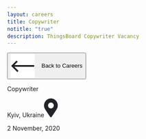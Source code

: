```yaml
---
layout: careers
title: Copywriter
notitle: "true"
description: ThingsBoard Copywriter Vacancy
---
```


<button class="back" onClick="window.location.href='/careers/'"><img src="/images/careers/back_arrow.svg" alt="Back" style="vertical-align: middle; margin-right: 16px">Back to Careers</button>

<div id="vacancy"><div class="head">
<p class="title">Copywriter</p>
<div class="location">Kyiv, Ukraine<img src="/images/careers/location_icon.svg"></div>
<p class="date">2 November, 2020</p></div><div></div></div>

<style>
	{% include careers.css %}
</style>

